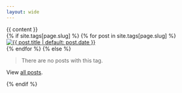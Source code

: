 ```yaml
---
layout: wide
---
```


<div class="tag-lead">
  {{ content }}
</div>
<div class="posts">
  {% if site.tags[page.slug] %}
    {% for post in site.tags[page.slug] %}
      <div class="photo-post">
        <a href="{{ post.url }}" >
            <img src="{{ post.image }}" alt="{{ post.title | default: post.date }}"/>
        </a>
      </div>
    {% endfor %}
  {% else %}
    <blockquote>
      <p>There are no posts with this tag.</p>
    </blockquote>
    <p>View <a href="/posts">all posts</a>.</p>
  {% endif %}
</div>
